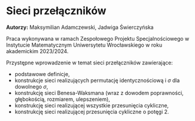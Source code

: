 # Sieci przełączników

**Autorzy:** Maksymilian Adamczewski, Jadwiga Świerczyńska


Praca wykonywana w ramach Zespołowego Projektu Specjalnościowego w Instytucie Matematycznym Uniwersytetu Wrocławskiego w roku akademickim 2023/2024. 

Przystępne wprowadzenie w temat sieci przełączników zawierające:

- podstawowe definicje,
- konstrukcje sieci realizujących permutację identycznościową i $\sigma$ dla dowolnego $\sigma$,
- konstrukcję sieci Benesa-Waksmana (wraz z dowodem poprawności, głębokością, rozmiarem, ulepszeniem),
- konstrukcję sieci realizującej wszystkie przesunięcia cykliczne,
- konstrukcję sieci realizującej przesunięcia cykliczne o potęgi 2.


